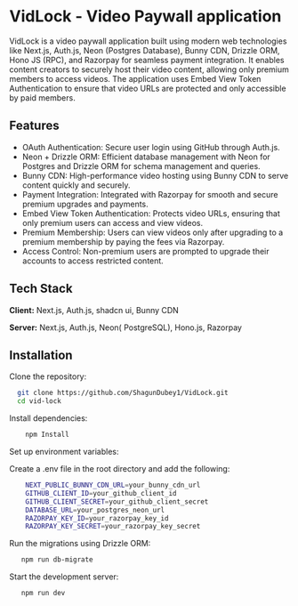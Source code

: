 
# VidLock - Video Paywall application

VidLock is a video paywall application built using modern web technologies like Next.js, Auth.js, Neon (Postgres Database), Bunny CDN, Drizzle ORM, Hono JS (RPC), and Razorpay for seamless payment integration. It enables content creators to securely host their video content, allowing only premium members to access videos. The application uses Embed View Token Authentication to ensure that video URLs are protected and only accessible by paid members.


## Features

- OAuth Authentication: Secure user login using GitHub through Auth.js.
- Neon + Drizzle ORM: Efficient database management with Neon for Postgres and Drizzle ORM for schema management and queries.
- Bunny CDN: High-performance video hosting using Bunny CDN to serve content quickly and securely.
- Payment Integration: Integrated with Razorpay for smooth and secure premium upgrades and payments.
- Embed View Token Authentication: Protects video URLs, ensuring that only premium users can access and view videos.
- Premium Membership: Users can view videos only after upgrading to a premium membership by paying the fees via Razorpay.
- Access Control: Non-premium users are prompted to upgrade their accounts to access restricted content.
## Tech Stack

**Client:** Next.js, Auth.js, shadcn ui, Bunny CDN

**Server:** Next.js, Auth.js, Neon( PostgreSQL), Hono.js, Razorpay



## Installation

Clone the repository:

```bash
  git clone https://github.com/ShagunDubey1/VidLock.git
  cd vid-lock
```
    
Install dependencies:

```bash
    npm Install
```

Set up environment variables:

Create a .env file in the root directory and add the following:

```bash
    NEXT_PUBLIC_BUNNY_CDN_URL=your_bunny_cdn_url
    GITHUB_CLIENT_ID=your_github_client_id
    GITHUB_CLIENT_SECRET=your_github_client_secret
    DATABASE_URL=your_postgres_neon_url
    RAZORPAY_KEY_ID=your_razorpay_key_id
    RAZORPAY_KEY_SECRET=your_razorpay_key_secret
```

Run the migrations using Drizzle ORM:

```bash
   npm run db-migrate
```

Start the development server:

```bash
   npm run dev
```
